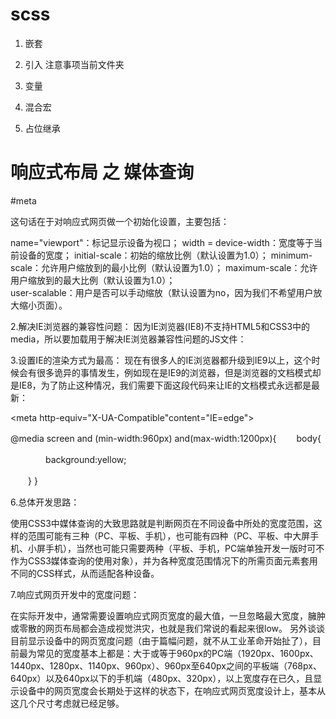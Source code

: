 # scss

  1. 嵌套

  2. 引入  注意事项当前文件夹

  3. 变量

  4. 混合宏

  5. 占位继承



# 响应式布局 之 媒体查询

<style>

// 如果文档宽度小于 300 像素则修改背景颜色(background-color):
@media screen and (max-width: 300px) {
    body {  
        background-color:lightblue;
    }
}

<link rel="stylesheet" media="mediatype and|not|only (media feature)" href="mystylesheet.css">


@media mediatype and|not|only (media feature) {
    CSS-Code;
}


方向指定了设备处于横屏（宽度大于宽度）模式还是竖屏（高度大于宽度）模式

　　值：landscape(横屏) | portrait(竖屏)


@media all and (min-width: 700px) and (orientation: landscape) { ... }

@media (min-width: 700px) and (orientation: landscape) { ... }

</style>

#meta
<meta name="viewport" content="width=device-width, initial-scale=1.0, maximum-scale=1.0, user-scalable=no">

这句话在于对响应式网页做一个初始化设置，主要包括：

name="viewport"：标记显示设备为视口；
width = device-width：宽度等于当前设备的宽度；
initial-scale：初始的缩放比例（默认设置为1.0）；
minimum-scale：允许用户缩放到的最小比例（默认设置为1.0）；
maximum-scale：允许用户缩放到的最大比例（默认设置为1.0）；   
user-scalable：用户是否可以手动缩放（默认设置为no，因为我们不希望用户放大缩小页面）。


2.解决IE浏览器的兼容性问题：
因为IE浏览器(IE8)不支持HTML5和CSS3中的media，所以要加载用于解决IE浏览器兼容性问题的JS文件：

<!--[if lt IE 9]>

<script src="https://oss.maxcdn.com/libs/html5shiv/3.7.0/html5shiv.js"></script>

<script src="https://oss.maxcdn.com/libs/respond.js/1.3.0/respond.min.js"></script>

<![endif]-->
3.设置IE的渲染方式为最高：
现在有很多人的IE浏览器都升级到IE9以上，这个时候会有很多诡异的事情发生，例如现在是IE9的浏览器，但是浏览器的文档模式却是IE8，为了防止这种情况，我们需要下面这段代码来让IE的文档模式永远都是最新：

<meta http-equiv="X-UA-Compatible"content="IE=edge">

@media screen and (min-width:960px) and(max-width:1200px){
　　body{

　　　　background:yellow;

　　}
}

6.总体开发思路：

 

使用CSS3中媒体查询的大致思路就是判断网页在不同设备中所处的宽度范围，这样的范围可能有三种（PC、平板、手机），也可能有四种（PC、平板、中大屏手机、小屏手机），当然也可能只需要两种（平板、手机，PC端单独开发一版时可不作为CSS3媒体查询的使用对象），并为各种宽度范围情况下的所需页面元素套用不同的CSS样式，从而适配各种设备。

7.响应式网页开发中的宽度问题：

在实际开发中，通常需要设置响应式网页宽度的最大值，一旦忽略最大宽度，臃肿或零散的网页布局都会造成视觉洪灾，也就是我们常说的看起来很low。
另外谈谈目前显示设备中的网页宽度问题（由于篇幅问题，就不从工业革命开始扯了），目前最为常见的宽度基本上都是：大于或等于960px的PC端（1920px、1600px、1440px、1280px、1140px、960px）、960px至640px之间的平板端（768px、640px）以及640px以下的手机端（480px、320px），以上宽度存在已久，且显示设备中的网页宽度会长期处于这样的状态下，在响应式网页宽度设计上，基本从这几个尺寸考虑就已经足够。